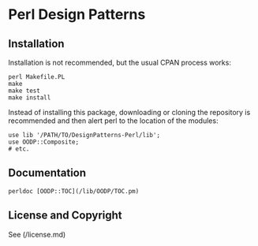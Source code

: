 Perl Design Patterns
====================

Installation
------------

Installation is not recommended, but the usual CPAN process works:

	perl Makefile.PL
	make
	make test
	make install

Instead of installing this package, downloading or cloning the repository
is recommended and then alert perl to the location of the modules:

    use lib '/PATH/TO/DesignPatterns-Perl/lib';
    use OODP::Composite;
    # etc.

Documentation
-------------

    perldoc [OODP::TOC](/lib/OODP/TOC.pm)

License and Copyright
---------------------

See (/license.md)
